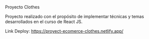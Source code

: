 Proyecto Clothes

Proyecto realizado con el propósito de implementar técnicas y temas desarrollados en el curso de React JS.

Link Deploy:
https://proyect-ecomerce-clothes.netlify.app/
